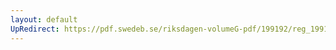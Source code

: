 ```yaml
---
layout: default
UpRedirect: https://pdf.swedeb.se/riksdagen-volumeG-pdf/199192/reg_199192/reg_199192_0936.pdf
---
```

